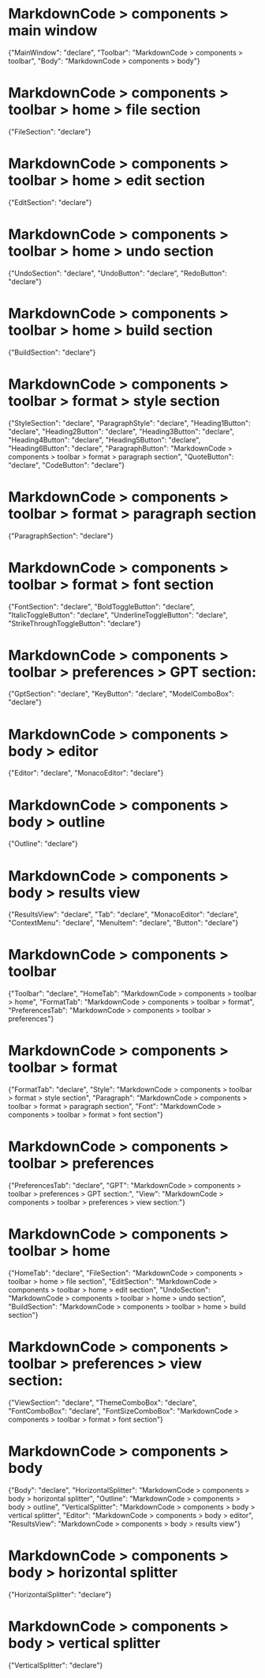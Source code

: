 # MarkdownCode > components > main window
{"MainWindow": "declare", "Toolbar": "MarkdownCode > components > toolbar", "Body": "MarkdownCode > components > body"}
# MarkdownCode > components > toolbar > home > file section
{"FileSection": "declare"}
# MarkdownCode > components > toolbar > home > edit section
{"EditSection": "declare"}
# MarkdownCode > components > toolbar > home > undo section
{"UndoSection": "declare", "UndoButton": "declare", "RedoButton": "declare"}
# MarkdownCode > components > toolbar > home > build section
{"BuildSection": "declare"}
# MarkdownCode > components > toolbar > format > style section
{"StyleSection": "declare", "ParagraphStyle": "declare", "Heading1Button": "declare", "Heading2Button": "declare", "Heading3Button": "declare", "Heading4Button": "declare", "Heading5Button": "declare", "Heading6Button": "declare", "ParagraphButton": "MarkdownCode > components > toolbar > format > paragraph section", "QuoteButton": "declare", "CodeButton": "declare"}
# MarkdownCode > components > toolbar > format > paragraph section
{"ParagraphSection": "declare"}
# MarkdownCode > components > toolbar > format > font section
{"FontSection": "declare", "BoldToggleButton": "declare", "ItalicToggleButton": "declare", "UnderlineToggleButton": "declare", "StrikeThroughToggleButton": "declare"}
# MarkdownCode > components > toolbar > preferences > GPT section:
{"GptSection": "declare", "KeyButton": "declare", "ModelComboBox": "declare"}
# MarkdownCode > components > body > editor
{"Editor": "declare", "MonacoEditor": "declare"}
# MarkdownCode > components > body > outline
{"Outline": "declare"}
# MarkdownCode > components > body > results view
{"ResultsView": "declare", "Tab": "declare", "MonacoEditor": "declare", "ContextMenu": "declare", "MenuItem": "declare", "Button": "declare"}
# MarkdownCode > components > toolbar
{"Toolbar": "declare", "HomeTab": "MarkdownCode > components > toolbar > home", "FormatTab": "MarkdownCode > components > toolbar > format", "PreferencesTab": "MarkdownCode > components > toolbar > preferences"}
# MarkdownCode > components > toolbar > format
{"FormatTab": "declare", "Style": "MarkdownCode > components > toolbar > format > style section", "Paragraph": "MarkdownCode > components > toolbar > format > paragraph section", "Font": "MarkdownCode > components > toolbar > format > font section"}
# MarkdownCode > components > toolbar > preferences
{"PreferencesTab": "declare", "GPT": "MarkdownCode > components > toolbar > preferences > GPT section:", "View": "MarkdownCode > components > toolbar > preferences > view section:"}
# MarkdownCode > components > toolbar > home
{"HomeTab": "declare", "FileSection": "MarkdownCode > components > toolbar > home > file section", "EditSection": "MarkdownCode > components > toolbar > home > edit section", "UndoSection": "MarkdownCode > components > toolbar > home > undo section", "BuildSection": "MarkdownCode > components > toolbar > home > build section"}
# MarkdownCode > components > toolbar > preferences > view section:
{"ViewSection": "declare", "ThemeComboBox": "declare", "FontComboBox": "declare", "FontSizeComboBox": "MarkdownCode > components > toolbar > format > font section"}
# MarkdownCode > components > body
{"Body": "declare", "HorizontalSplitter": "MarkdownCode > components > body > horizontal splitter", "Outline": "MarkdownCode > components > body > outline", "VerticalSplitter": "MarkdownCode > components > body > vertical splitter", "Editor": "MarkdownCode > components > body > editor", "ResultsView": "MarkdownCode > components > body > results view"}
# MarkdownCode > components > body > horizontal splitter
{"HorizontalSplitter": "declare"}
# MarkdownCode > components > body > vertical splitter
{"VerticalSplitter": "declare"}
